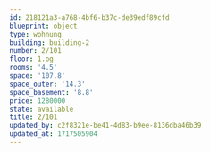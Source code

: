 ```yaml
---
id: 218121a3-a768-4bf6-b37c-de39edf89cfd
blueprint: object
type: wohnung
building: building-2
number: 2/101
floor: 1.og
rooms: '4.5'
space: '107.8'
space_outer: '14.3'
space_basement: '8.8'
price: 1280000
state: available
title: 2/101
updated_by: c2f8321e-be41-4d83-b9ee-8136dba46b39
updated_at: 1717505904
---
```

